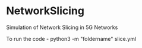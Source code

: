 # NetworkSlicing
Simulation of Network Slicing in 5G Networks



To run the code - python3 -m "foldername" slice.yml
